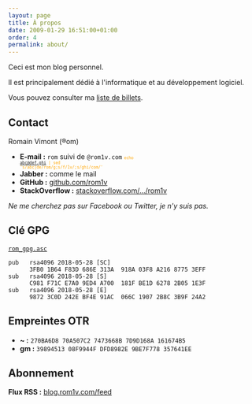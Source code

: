 ```yaml
---
layout: page
title: À propos
date: 2009-01-29 16:51:00+01:00
order: 4
permalink: about/
---
```


Ceci est mon blog personnel.

Il est principalement dédié à l'informatique et au développement logiciel.

Vous pouvez consulter ma [liste de billets](/articles/).

## Contact

Romain Vimont (®om)

 * **E-mail :** `rom` suivi de `@rom1v.com` <code style="color:orange; font-size: 6pt">echo abc@def.ghi | sed 's/abc\|de/rom/g;s/f/1v/;s/ghi/com/'</code>
 * **Jabber :** comme le mail
 * **GitHub :** [github.com/rom1v](https://github.com/rom1v)
 * **StackOverflow :** [stackoverflow.com/…/rom1v](https://stackoverflow.com/users/1987178/rom1v)

*Ne me cherchez pas sur Facebook ou Twitter, je n'y suis pas.*

## Clé GPG

[`rom_gpg.asc`](/keys/rom_gpg.asc)

```
pub   rsa4096 2018-05-28 [SC]
      3FB0 1B64 F83D 686E 313A  918A 03F8 A216 8775 3EFF
sub   rsa4096 2018-05-28 [S]
      C981 F71C E7A0 9ED4 A700  181F BE1D 6278 2B05 1E3F
sub   rsa4096 2018-05-28 [E]
      9872 3C0D 242E BF4E 91AC  066C 1907 2B8C 3B9F 24A2
```

## Empreintes OTR

 * **~ :** `270BA6D8 70A507C2 7473668B 7D9D168A 161674B5`
 * **gm :** `39894513 08F9944F DFD8982E 9BE7F778 357641EE`

## Abonnement

**Flux RSS :** [blog.rom1v.com/feed](/feed)
